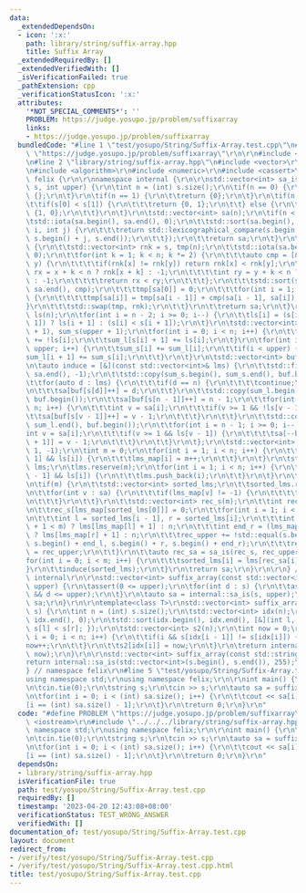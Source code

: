 ```yaml
---
data:
  _extendedDependsOn:
  - icon: ':x:'
    path: library/string/suffix-array.hpp
    title: Suffix Array
  _extendedRequiredBy: []
  _extendedVerifiedWith: []
  _isVerificationFailed: true
  _pathExtension: cpp
  _verificationStatusIcon: ':x:'
  attributes:
    '*NOT_SPECIAL_COMMENTS*': ''
    PROBLEM: https://judge.yosupo.jp/problem/suffixarray
    links:
    - https://judge.yosupo.jp/problem/suffixarray
  bundledCode: "#line 1 \"test/yosupo/String/Suffix-Array.test.cpp\"\n#define PROBLEM\
    \ \"https://judge.yosupo.jp/problem/suffixarray\"\r\n\r\n#include <iostream>\r\
    \n#line 2 \"library/string/suffix-array.hpp\"\n#include <vector>\r\n#include <cstring>\r\
    \n#include <algorithm>\r\n#include <numeric>\r\n#include <cassert>\r\n\r\nnamespace\
    \ felix {\r\n\r\nnamespace internal {\r\n\r\nstd::vector<int> sa_is(const std::vector<int>&\
    \ s, int upper) {\r\n\tint n = (int) s.size();\r\n\tif(n == 0) {\r\n\t\treturn\
    \ {};\r\n\t}\r\n\tif(n == 1) {\r\n\t\treturn {0};\r\n\t}\r\n\tif(n == 2) {\r\n\
    \t\tif(s[0] < s[1]) {\r\n\t\t\treturn {0, 1};\r\n\t\t} else {\r\n\t\t\treturn\
    \ {1, 0};\r\n\t\t}\r\n\t}\r\n\tstd::vector<int> sa(n);\r\n\tif(n < 10) {\r\n\t\
    \tstd::iota(sa.begin(), sa.end(), 0);\r\n\t\tstd::sort(sa.begin(), sa.end(), [&](int\
    \ i, int j) {\r\n\t\t\treturn std::lexicographical_compare(s.begin() + i, s.end(),\
    \ s.begin() + j, s.end());\r\n\t\t});\r\n\t\treturn sa;\r\n\t}\r\n\tif(n < 40)\
    \ {\r\n\t\tstd::vector<int> rnk = s, tmp(n);\r\n\t\tstd::iota(sa.begin(), sa.end(),\
    \ 0);\r\n\t\tfor(int k = 1; k < n; k *= 2) {\r\n\t\t\tauto cmp = [&](int x, int\
    \ y) {\r\n\t\t\t\tif(rnk[x] != rnk[y]) return rnk[x] < rnk[y];\r\n\t\t\t\tint\
    \ rx = x + k < n ? rnk[x + k] : -1;\r\n\t\t\t\tint ry = y + k < n ? rnk[y + k]\
    \ : -1;\r\n\t\t\t\treturn rx < ry;\r\n\t\t\t};\r\n\t\t\tstd::sort(sa.begin(),\
    \ sa.end(), cmp);\r\n\t\t\ttmp[sa[0]] = 0;\r\n\t\t\tfor(int i = 1; i < n; i++)\
    \ {\r\n\t\t\t\ttmp[sa[i]] = tmp[sa[i - 1]] + cmp(sa[i - 1], sa[i]);\r\n\t\t\t\
    }\r\n\t\t\tstd::swap(tmp, rnk);\r\n\t\t}\r\n\t\treturn sa;\r\n\t}\r\n\tstd::vector<bool>\
    \ ls(n);\r\n\tfor(int i = n - 2; i >= 0; i--) {\r\n\t\tls[i] = (s[i] == s[i +\
    \ 1]) ? ls[i + 1] : (s[i] < s[i + 1]);\r\n\t}\r\n\tstd::vector<int> sum_l(upper\
    \ + 1), sum_s(upper + 1);\r\n\tfor(int i = 0; i < n; i++) {\r\n\t\tsum_s[s[i]]\
    \ += !ls[i];\r\n\t\tsum_l[s[i] + 1] += ls[i];\r\n\t}\r\n\tfor(int i = 0; i <=\
    \ upper; i++) {\r\n\t\tsum_s[i] += sum_l[i];\r\n\t\tif(i < upper) {\r\n\t\t\t\
    sum_l[i + 1] += sum_s[i];\r\n\t\t}\r\n\t}\r\n\tstd::vector<int> buf(upper + 1);\r\
    \n\tauto induce = [&](const std::vector<int>& lms) {\r\n\t\tstd::fill(sa.begin(),\
    \ sa.end(), -1);\r\n\t\tstd::copy(sum_s.begin(), sum_s.end(), buf.begin());\r\n\
    \t\tfor(auto d : lms) {\r\n\t\t\tif(d == n) {\r\n\t\t\t\tcontinue;\r\n\t\t\t}\r\
    \n\t\t\tsa[buf[s[d]]++] = d;\r\n\t\t}\r\n\t\tstd::copy(sum_l.begin(), sum_l.end(),\
    \ buf.begin());\r\n\t\tsa[buf[s[n - 1]]++] = n - 1;\r\n\t\tfor(int i = 0; i <\
    \ n; i++) {\r\n\t\t\tint v = sa[i];\r\n\t\t\tif(v >= 1 && !ls[v - 1]) {\r\n\t\t\
    \t\tsa[buf[s[v - 1]]++] = v - 1;\r\n\t\t\t}\r\n\t\t}\r\n\t\tstd::copy(sum_l.begin(),\
    \ sum_l.end(), buf.begin());\r\n\t\tfor(int i = n - 1; i >= 0; i--) {\r\n\t\t\t\
    int v = sa[i];\r\n\t\t\tif(v >= 1 && ls[v - 1]) {\r\n\t\t\t\tsa[--buf[s[v - 1]\
    \ + 1]] = v - 1;\r\n\t\t\t}\r\n\t\t}\r\n\t};\r\n\tstd::vector<int> lms_map(n +\
    \ 1, -1);\r\n\tint m = 0;\r\n\tfor(int i = 1; i < n; i++) {\r\n\t\tif(!ls[i -\
    \ 1] && ls[i]) {\r\n\t\t\tlms_map[i] = m++;\r\n\t\t}\r\n\t}\r\n\tstd::vector<int>\
    \ lms;\r\n\tlms.reserve(m);\r\n\tfor(int i = 1; i < n; i++) {\r\n\t\tif(!ls[i\
    \ - 1] && ls[i]) {\r\n\t\t\tlms.push_back(i);\r\n\t\t}\r\n\t}\r\n\tinduce(lms);\r\
    \n\tif(m) {\r\n\t\tstd::vector<int> sorted_lms;\r\n\t\tsorted_lms.reserve(m);\r\
    \n\t\tfor(int v : sa) {\r\n\t\t\tif(lms_map[v] != -1) {\r\n\t\t\t\tsorted_lms.push_back(v);\r\
    \n\t\t\t}\r\n\t\t}\r\n\t\tstd::vector<int> rec_s(m);\r\n\t\tint rec_upper = 0;\r\
    \n\t\trec_s[lms_map[sorted_lms[0]]] = 0;\r\n\t\tfor(int i = 1; i < m; i++) {\r\
    \n\t\t\tint l = sorted_lms[i - 1], r = sorted_lms[i];\r\n\t\t\tint end_l = (lms_map[l]\
    \ + 1 < m) ? lms[lms_map[l] + 1] : n;\r\n\t\t\tint end_r = (lms_map[r] + 1 < m)\
    \ ? lms[lms_map[r] + 1] : n;\r\n\t\t\trec_upper += !std::equal(s.begin() + l,\
    \ s.begin() + end_l, s.begin() + r, s.begin() + end_r);\r\n\t\t\trec_s[lms_map[r]]\
    \ = rec_upper;\r\n\t\t}\r\n\t\tauto rec_sa = sa_is(rec_s, rec_upper);\r\n\t\t\
    for(int i = 0; i < m; i++) {\r\n\t\t\tsorted_lms[i] = lms[rec_sa[i]];\r\n\t\t\
    }\r\n\t\tinduce(sorted_lms);\r\n\t}\r\n\treturn sa;\r\n}\r\n\r\n} // namespace\
    \ internal\r\n\r\nstd::vector<int> suffix_array(const std::vector<int>& s, int\
    \ upper) {\r\n\tassert(0 <= upper);\r\n\tfor(int d : s) {\r\n\t\tassert(0 <= d\
    \ && d <= upper);\r\n\t}\r\n\tauto sa = internal::sa_is(s, upper);\r\n\treturn\
    \ sa;\r\n}\r\n\r\ntemplate<class T>\r\nstd::vector<int> suffix_array(const std::vector<T>&\
    \ s) {\r\n\tint n = (int) s.size();\r\n\tstd::vector<int> idx(n);\r\n\tstd::iota(idx.begin(),\
    \ idx.end(), 0);\r\n\tstd::sort(idx.begin(), idx.end(), [&](int l, int r) { return\
    \ s[l] < s[r]; });\r\n\tstd::vector<int> s2(n);\r\n\tint now = 0;\r\n\tfor(int\
    \ i = 0; i < n; i++) {\r\n\t\tif(i && s[idx[i - 1]] != s[idx[i]]) {\r\n\t\t\t\
    now++;\r\n\t\t}\r\n\t\ts2[idx[i]] = now;\r\n\t}\r\n\treturn internal::sa_is(s2,\
    \ now);\r\n}\r\n\r\nstd::vector<int> suffix_array(const std::string& s) {\r\n\t\
    return internal::sa_is(std::vector<int>(s.begin(), s.end()), 255);\r\n}\r\n\r\n\
    } // namespace felix\r\n#line 5 \"test/yosupo/String/Suffix-Array.test.cpp\"\n\
    using namespace std;\r\nusing namespace felix;\r\n\r\nint main() {\r\n\tios::sync_with_stdio(false);\r\
    \n\tcin.tie(0);\r\n\tstring s;\r\n\tcin >> s;\r\n\tauto sa = suffix_array(s);\r\
    \n\tfor(int i = 0; i < (int) sa.size(); i++) {\r\n\t\tcout << sa[i] << \" \\n\"\
    [i == (int) sa.size() - 1];\r\n\t}\r\n\treturn 0;\r\n}\r\n"
  code: "#define PROBLEM \"https://judge.yosupo.jp/problem/suffixarray\"\r\n\r\n#include\
    \ <iostream>\r\n#include \"../../../library/string/suffix-array.hpp\"\r\nusing\
    \ namespace std;\r\nusing namespace felix;\r\n\r\nint main() {\r\n\tios::sync_with_stdio(false);\r\
    \n\tcin.tie(0);\r\n\tstring s;\r\n\tcin >> s;\r\n\tauto sa = suffix_array(s);\r\
    \n\tfor(int i = 0; i < (int) sa.size(); i++) {\r\n\t\tcout << sa[i] << \" \\n\"\
    [i == (int) sa.size() - 1];\r\n\t}\r\n\treturn 0;\r\n}\r\n"
  dependsOn:
  - library/string/suffix-array.hpp
  isVerificationFile: true
  path: test/yosupo/String/Suffix-Array.test.cpp
  requiredBy: []
  timestamp: '2023-04-20 12:43:08+08:00'
  verificationStatus: TEST_WRONG_ANSWER
  verifiedWith: []
documentation_of: test/yosupo/String/Suffix-Array.test.cpp
layout: document
redirect_from:
- /verify/test/yosupo/String/Suffix-Array.test.cpp
- /verify/test/yosupo/String/Suffix-Array.test.cpp.html
title: test/yosupo/String/Suffix-Array.test.cpp
---
```

